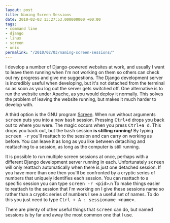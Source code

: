 ```yaml
---
layout: post
title: Naming Screen Sessions
date: 2010-02-03 13:27:53.000000000 +00:00
tags:
- command line
- django
- linux
- screen
- unix
permalink: "/2010/02/03/naming-screen-sessions/"
---
```

I develop a number of Django-powered websites at work, and usually I want to leave them running when I'm not working on them so others can check out my progress and give me suggestions. The Django development server is incredibly useful when developing, but it's not detached from the terminal so as soon as you log out the server gets switched off. One alternative is to run the website under Apache, as you would deploy it normally. This solves the problem of leaving the website running, but makes it much harder to develop with.

A third option is the GNU program <a href="http://www.gnu.org/software/screen/">Screen</a>. When run without arguments <tt>screen</tt> puts you into a new <tt>bash</tt> session. Pressing <tt>Ctrl+d</tt> drops you back out to where you were. The magic occurs when you press <tt>Ctrl+a d</tt>. This drops you back out, but the <tt>bash</tt> session <b>is stilling running!</b> By typing <tt>screen -r</tt> you'll reattach to the session and can carry on working as before. You can leave it as long as you like between detaching and reattaching to a session, as long as the computer is still running.

It is possible to run multiple screen sessions at once, perhaps with a different Django development server running in each. Unfortunately <tt>screen</tt> will only reattach automatically when there is just one detached session. If you have more than one then you'll be confronted by a cryptic series of numbers that uniquely identifies each session. You can reattach to a specific session you can type <tt>screen -r &lt;pid&gt;</tt>.n
To make things easier to reattach to the session that I'm working on I give these sessions name so rather than a cryptic series of numbers I see a useful set of names. To do this you just need to type <tt>Ctrl + A : sessioname &lt;name&gt;</tt>.

There are plenty of other useful things that <tt>screen</tt> can do, but named sessions is by far and away the most common one that I use.
